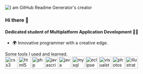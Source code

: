 ![I am GitHub Readme Generator's creator](https://i.ibb.co/GRc4S5W/Capa-2.jpg)
### Hi there 👋
#### Dedicated student of Multiplatform Application Development 🧑‍🎓
- 🌍 Innovative programmer with a creative edge.

Some tools I used and learned. <br>
<img src='https://cdn.jsdelivr.net/gh/devicons/devicon@latest/icons/css3/css3-plain-wordmark.svg' alt='css3' height='40'>
<img src='https://cdn.jsdelivr.net/gh/devicons/devicon@latest/icons/html5/html5-plain-wordmark.svg' alt='html5' height='40'>
<img src='https://cdn.jsdelivr.net/gh/devicons/devicon@latest/icons/php/php-plain.svg' alt='php' height='40'>
<img src='https://cdn.jsdelivr.net/gh/devicons/devicon@latest/icons/javascript/javascript-plain.svg' alt='javascript' height='40'>
<img src='https://cdn.jsdelivr.net/gh/devicons/devicon@latest/icons/java/java-plain-wordmark.svg' alt='java' height='40'>
<img src='https://cdn.jsdelivr.net/gh/devicons/devicon@latest/icons/mysql/mysql-plain-wordmark.svg' alt='mysql' height='40'>
<img src='https://cdn.jsdelivr.net/gh/devicons/devicon@latest/icons/eclipse/eclipse-original.svg' alt='eclipse' height='40'>
<img src='https://cdn.jsdelivr.net/gh/devicons/devicon@latest/icons/visualstudio/visualstudio-plain.svg' alt='visualstudiocode' height='40'>
<img src='https://cdn.jsdelivr.net/gh/devicons/devicon@latest/icons/photoshop/photoshop-plain.svg' alt='photoshop' height='40'>
<img src='https://cdn.jsdelivr.net/gh/devicons/devicon@latest/icons/illustrator/illustrator-plain.svg' alt='illustrator' height='40'>



